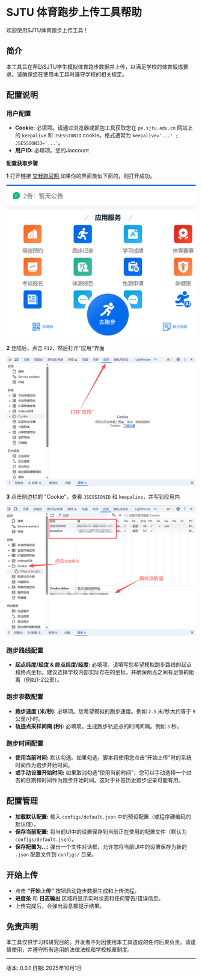 # SJTU 体育跑步上传工具帮助

欢迎使用SJTU体育跑步上传工具！

## 简介
本工具旨在帮助SJTU学生模拟体育跑步数据并上传，以满足学校的体育锻炼要求。请确保您在使用本工具时遵守学校的相关规定。

## 配置说明

### 用户配置
- **Cookie:** 必填项。请通过浏览器或抓包工具获取您在 `pe.sjtu.edu.cn` 网站上的 `keepalive` 和 `JSESSIONID` cookie。格式通常为 `keepalive='...' ; JSESSIONID='...'`。
- **用户ID:** 必填项。您的Jaccount

**配置获取步骤**

**1** 打开链接 [交我跑官网](https://pe.sjtu.edu.cn/phone/#/indexPortrait),如果你的界面类似下面的，则打开成功。

![img.png](assets/help0.png)

**2** 登陆后，点击 `F12`，然后打开"应用"界面

![img.png](assets/help1.png)

**3** 点击侧边栏的 "Cookie"，查看 `JSESSIONID` 和 `keepalive`，并写到应用内

![img.png](assets/help3.png)


### 跑步路线配置
- **起点纬度/经度 & 终点纬度/经度:** 必填项。请填写您希望模拟跑步路线的起点和终点坐标。建议选择学校内部实际存在的坐标，并确保两点之间有足够的距离（例如1-2公里）。

### 跑步参数配置
- **跑步速度 (米/秒):** 必填项。您希望模拟的跑步速度。例如 `2.5` 米/秒大约等于 `9` 公里/小时。
- **轨迹点采样间隔 (秒):** 必填项。生成跑步轨迹点的时间间隔。例如 `3` 秒。

### 跑步时间配置
- **使用当前时间:** 默认勾选。如果勾选，脚本将使用您点击“开始上传”时的系统时间作为跑步开始时间。
- **或手动设置开始时间:** 如果取消勾选“使用当前时间”，您可以手动选择一个过去的日期和时间作为跑步开始时间。这对于补签历史跑步记录可能有用。

## 配置管理
- **加载默认配置:** 载入 `configs/default.json` 中的预设配置（或程序硬编码的默认值）。
- **保存当前配置:** 将当前UI中的设置保存到当前正在使用的配置文件（默认为 `configs/default.json`）。
- **保存配置为...:** 弹出一个文件对话框，允许您将当前UI中的设置保存为新的 `.json` 配置文件到 `configs/` 目录。

## 开始上传
- 点击 **“开始上传”** 按钮启动跑步数据生成和上传流程。
- **进度条** 和 **日志输出** 区域将显示实时状态和任何警告/错误信息。
- 上传完成后，会弹出消息框提示结果。

## 免责声明
本工具仅供学习和研究目的。开发者不对因使用本工具造成的任何后果负责。请谨慎使用，并遵守所有适用的法律法规和学校规章制度。

---
版本: 0.0.1
日期: 2025年10月1日
